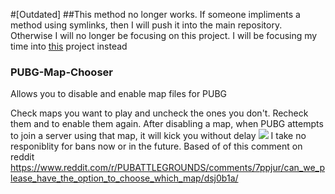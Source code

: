 #[Outdated]
##This method no longer works. If someone impliments a method using symlinks, then I will push it into the main repository. Otherwise I will no longer be focusing on this project. I will be focusing my time into [this](https://github.com/EpicKitten/PUBG-Replay-Manager) project instead
### PUBG-Map-Chooser
Allows you to disable and enable map files for PUBG

Check maps you want to play and uncheck the ones you don't. Recheck them and to enable them again.
After disabling a map, when PUBG attempts to join a server using that map, it will kick you without delay
![](https://i.imgur.com/SLv9yGM.jpg)
I take no responiblity for bans now or in the future.
Based of of this comment on reddit 
https://www.reddit.com/r/PUBATTLEGROUNDS/comments/7ppjur/can_we_please_have_the_option_to_choose_which_map/dsj0b1a/
